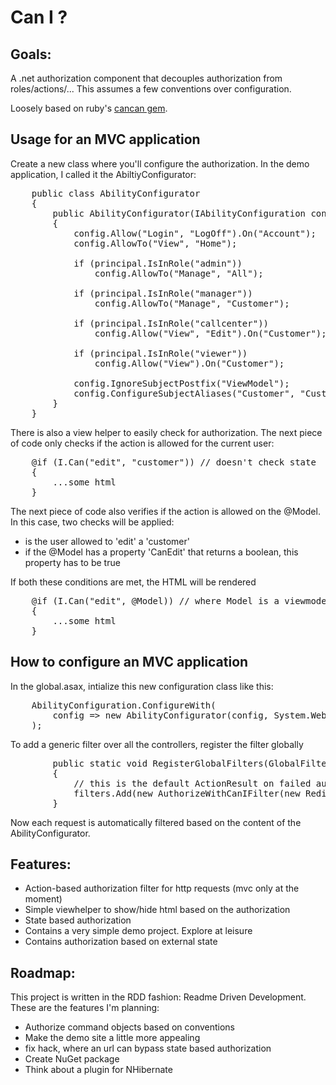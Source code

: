 Can I ?
=======

Goals:
------
A .net authorization component that decouples authorization from roles/actions/...
This assumes a few conventions over configuration.

Loosely based on ruby's [cancan gem](https://github.com/ryanb/cancan).

Usage for an MVC application
----------------------------
Create a new class where you'll configure the authorization. In the demo application, I called it the AbiltiyConfigurator:
<pre lang='csharp'>
    public class AbilityConfigurator
    {
        public AbilityConfigurator(IAbilityConfiguration config, IPrincipal principal)
        {
            config.Allow("Login", "LogOff").On("Account");
            config.AllowTo("View", "Home");

            if (principal.IsInRole("admin"))
                config.AllowTo("Manage", "All");

            if (principal.IsInRole("manager"))
                config.AllowTo("Manage", "Customer");

            if (principal.IsInRole("callcenter"))
                config.Allow("View", "Edit").On("Customer");

            if (principal.IsInRole("viewer"))
                config.Allow("View").On("Customer");

            config.IgnoreSubjectPostfix("ViewModel");
            config.ConfigureSubjectAliases("Customer", "Customers");
        }
    }
</pre>

There is also a view helper to easily check for authorization. The next piece of code only checks if the action is allowed for the current user:
<pre lang='csharp'>
	@if (I.Can("edit", "customer")) // doesn't check state
	{
		...some html
	}
</pre>

The next piece of code also verifies if the action is allowed on the @Model. In this case, two checks will be applied:
- is the user allowed to 'edit' a 'customer'
- if the @Model has a property 'CanEdit' that returns a boolean, this property has to be true

If both these conditions are met, the HTML will be rendered
<pre lang='csharp'>
	@if (I.Can("edit", @Model)) // where Model is a viewmodel, also checks state
	{
		...some html
	}
</pre>

How to configure an MVC application
-----------------------------------
In the global.asax, intialize this new configuration class like this:
<pre lang='csharp'>
	AbilityConfiguration.ConfigureWith(
		config => new AbilityConfigurator(config, System.Web.HttpContext.Current.User)
	);
</pre>

To add a generic filter over all the controllers, register the filter globally
<pre lang='csharp'>
        public static void RegisterGlobalFilters(GlobalFilterCollection filters)
        {
			// this is the default ActionResult on failed authorization
            filters.Add(new AuthorizeWithCanIFilter(new RedirectResult("/")));
        }
</pre>
Now each request is automatically filtered based on the content of the AbilityConfigurator.


Features:
---------
- Action-based authorization filter for http requests (mvc only at the moment)
- Simple viewhelper to show/hide html based on the authorization
- State based authorization
- Contains a very simple demo project. Explore at leisure
- Contains authorization based on external state

Roadmap:
--------
This project is written in the RDD fashion: Readme Driven Development. These are the features I'm planning:

- Authorize command objects based on conventions
- Make the demo site a little more appealing
- fix hack, where an url can bypass state based authorization
- Create NuGet package
- Think about a plugin for NHibernate
